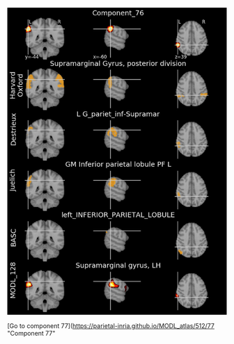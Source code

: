 


![76](preliminary/76.jpg "Component 76")

[Go to component 77](https://parietal-inria.github.io/MODL_atlas/512/77 "Component 77"